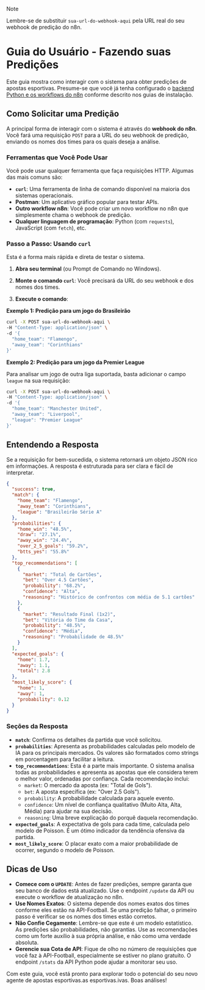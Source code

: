 > [!NOTE]
> Lembre-se de substituir `sua-url-do-webhook-aqui` pela URL real do seu webhook de predição do n8n.

# Guia do Usuário - Fazendo suas Predições

Este guia mostra como interagir com o sistema para obter predições de apostas esportivas. Presume-se que você já tenha configurado o [backend Python e os workflows do n8n](./N8N_SETUP.md) conforme descrito nos guias de instalação.

## Como Solicitar uma Predição

A principal forma de interagir com o sistema é através do **webhook do n8n**. Você fará uma requisição `POST` para a URL do seu webhook de predição, enviando os nomes dos times para os quais deseja a análise.

### Ferramentas que Você Pode Usar

Você pode usar qualquer ferramenta que faça requisições HTTP. Algumas das mais comuns são:

-   **`curl`**: Uma ferramenta de linha de comando disponível na maioria dos sistemas operacionais.
-   **Postman**: Um aplicativo gráfico popular para testar APIs.
-   **Outro workflow n8n**: Você pode criar um novo workflow no n8n que simplesmente chama o webhook de predição.
-   **Qualquer linguagem de programação**: Python (com `requests`), JavaScript (com `fetch`), etc.

### Passo a Passo: Usando `curl`

Esta é a forma mais rápida e direta de testar o sistema.

1.  **Abra seu terminal** (ou Prompt de Comando no Windows).

2.  **Monte o comando `curl`**: Você precisará da URL do seu webhook e dos nomes dos times.

3.  **Execute o comando**:

**Exemplo 1: Predição para um jogo do Brasileirão**

```bash
curl -X POST sua-url-do-webhook-aqui \
-H "Content-Type: application/json" \
-d '{
  "home_team": "Flamengo",
  "away_team": "Corinthians"
}'
```

**Exemplo 2: Predição para um jogo da Premier League**

Para analisar um jogo de outra liga suportada, basta adicionar o campo `league` na sua requisição:

```bash
curl -X POST sua-url-do-webhook-aqui \
-H "Content-Type: application/json" \
-d '{
  "home_team": "Manchester United",
  "away_team": "Liverpool",
  "league": "Premier League"
}'
```

## Entendendo a Resposta

Se a requisição for bem-sucedida, o sistema retornará um objeto JSON rico em informações. A resposta é estruturada para ser clara e fácil de interpretar.

```json
{
  "success": true,
  "match": {
    "home_team": "Flamengo",
    "away_team": "Corinthians",
    "league": "Brasileirão Série A"
  },
  "probabilities": {
    "home_win": "48.5%",
    "draw": "27.1%",
    "away_win": "24.4%",
    "over_2_5_goals": "59.2%",
    "btts_yes": "55.8%"
  },
  "top_recommendations": [
    {
      "market": "Total de Cartões",
      "bet": "Over 4.5 Cartões",
      "probability": "68.2%",
      "confidence": "Alta",
      "reasoning": "Histórico de confrontos com média de 5.1 cartões"
    },
    {
      "market": "Resultado Final (1x2)",
      "bet": "Vitória do Time da Casa",
      "probability": "48.5%",
      "confidence": "Média",
      "reasoning": "Probabilidade de 48.5%"
    }
  ],
  "expected_goals": {
    "home": 1.7,
    "away": 1.1,
    "total": 2.8
  },
  "most_likely_score": {
    "home": 1,
    "away": 1,
    "probability": 0.12
  }
}
```

### Seções da Resposta

-   **`match`**: Confirma os detalhes da partida que você solicitou.
-   **`probabilities`**: Apresenta as probabilidades calculadas pelo modelo de IA para os principais mercados. Os valores são formatados como strings em porcentagem para facilitar a leitura.
-   **`top_recommendations`**: Esta é a parte mais importante. O sistema analisa todas as probabilidades e apresenta as apostas que ele considera terem o melhor valor, ordenadas por confiança. Cada recomendação inclui:
    -   `market`: O mercado da aposta (ex: "Total de Gols").
    -   `bet`: A aposta específica (ex: "Over 2.5 Gols").
    -   `probability`: A probabilidade calculada para aquele evento.
    -   `confidence`: Um nível de confiança qualitativo (Muito Alta, Alta, Média) para ajudar na sua decisão.
    -   `reasoning`: Uma breve explicação do porquê daquela recomendação.
-   **`expected_goals`**: A expectativa de gols para cada time, calculada pelo modelo de Poisson. É um ótimo indicador da tendência ofensiva da partida.
-   **`most_likely_score`**: O placar exato com a maior probabilidade de ocorrer, segundo o modelo de Poisson.

## Dicas de Uso

-   **Comece com o `UPDATE`**: Antes de fazer predições, sempre garanta que seu banco de dados está atualizado. Use o endpoint `/update` da API ou execute o workflow de atualização no n8n.
-   **Use Nomes Exatos**: O sistema depende dos nomes exatos dos times conforme eles estão na API-Football. Se uma predição falhar, o primeiro passo é verificar se os nomes dos times estão corretos.
-   **Não Confie Cegamente**: Lembre-se que este é um modelo estatístico. As predições são probabilidades, não garantias. Use as recomendações como um forte auxílio à sua própria análise, e não como uma verdade absoluta.
-   **Gerencie sua Cota de API**: Fique de olho no número de requisições que você faz à API-Football, especialmente se estiver no plano gratuito. O endpoint `/stats` da API Python pode ajudar a monitorar seu uso.

Com este guia, você está pronto para explorar todo o potencial do seu novo agente de apostas esportivas.as esportivas.ivas. Boas análises!

